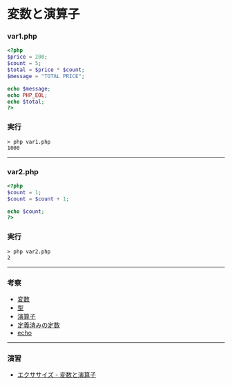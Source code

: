 # 変数と演算子

### var1.php

```php
<?php
$price = 200;
$count = 5;
$total = $price * $count;
$message = "TOTAL PRICE";

echo $message;
echo PHP_EOL;
echo $total;
?>
```

### 実行

```
> php var1.php
1000
```

---

### var2.php

```php
<?php
$count = 1;
$count = $count + 1;

echo $count;
?>
```

### 実行

```
> php var2.php
2
```

---

### 考察

+ [変数](https://www.php.net/manual/ja/language.variables.php)
+ [型](https://www.php.net/manual/ja/language.types.intro.php)
+ [演算子](https://www.php.net/manual/ja/language.operators.php)
+ [定義済みの定数](https://www.php.net/manual/ja/reserved.constants.php)
+ [echo](https://www.php.net/manual/ja/function.echo.php)

---

### 演習

+ [エクササイズ - 変数と演算子](../ex/02_php_ex.md)
